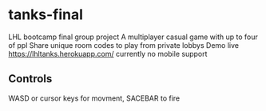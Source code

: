 # tanks-final
LHL bootcamp final group project
A multiplayer casual game with up to four of ppl
Share unique room codes to play from private lobbys
Demo live https://lhltanks.herokuapp.com/
currently no mobile support

## Controls 
WASD or cursor keys for movment, SACEBAR to fire
